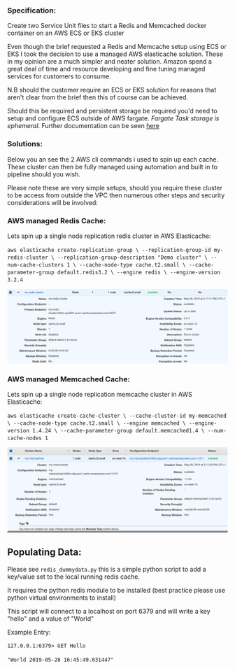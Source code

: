 

### Specification:
Create two Service Unit files to start a Redis and Memcached docker container on an AWS ECS or EKS cluster

Even though the brief requested a Redis and Memcache setup using ECS or EKS I took the decision
to use a managed AWS elasticache solution. These in my opinion are a much simpler and neater solution. Amazon spend a great deal of time and 
resource developing and fine tuning managed services for customers to consume.

N.B should the customer require an ECS or EKS solution for reasons that aren't clear from the brief then this of course 
can be achieved.

Should this be required and persistent storage be required you'd need to setup and configure ECS outside of AWS fargate. 
_Fargate Task storage is ephemeral_. Further documentation can be seen
[here](https://docs.aws.amazon.com/AmazonECS/latest/developerguide/docker-volumes.html)


### Solutions:

Below you an see the 2 AWS cli commands i used to spin up each cache. These cluster can then be fully managed using 
automation and built in to pipeline should you wish.

Please note these are very simple setups, should you require these cluster to be access from outside the VPC then numerous
other steps and security considerations will be involved:

### AWS managed Redis Cache:
Lets spin up a single node replication redis cluster in AWS Elasticache:

`aws elasticache create-replication-group \
                            --replication-group-id my-redis-cluster \
                            --replication-group-description "Demo cluster" \
                            --num-cache-clusters 1 \
                            --cache-node-type cache.t2.small \
                            --cache-parameter-group default.redis3.2 \
                            --engine redis \
                            --engine-version 3.2.4`
                            
                            
![Redis](https://github.com/expFlower/vodafone/blob/master/exercise2/images/ElastiCache_Management_Console_Redis.png)                         


### AWS managed Memcached Cache:  
Lets spin up a single node replication memcache cluster in AWS Elasticache:
                    
`aws elasticache create-cache-cluster \
                            --cache-cluster-id my-memcached \
                            --cache-node-type cache.t2.small \
                            --engine memcached \
                            --engine-version 1.4.24 \
                            --cache-parameter-group default.memcached1.4 \
                            --num-cache-nodes 1`
                            
![Memcached](https://github.com/expFlower/vodafone/blob/master/exercise2/images/ElastiCache_Management_Console_Memcached.png)
                            

## Populating Data:
Please see `redis_dummydata.py` this is a simple python script to add a key/value set to the local running redis cache.

It requires the python redis module to be installed (best practice please use python virtual environments
to install)

This script will connect to a localhost on port 6379 and will write a key "hello" and a value of "World" <date time stamp>

Example Entry:

```
127.0.0.1:6379> GET Hello

"World 2019-05-28 16:45:49.031447"
```